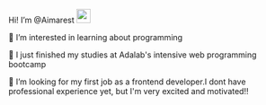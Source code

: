  Hi! I’m @Aimarest 
<img src="https://media.giphy.com/media/hvRJCLFzcasrR4ia7z/giphy.gif" width="25px">
 
 👀 I’m interested in learning about programming
 
 🌱 I just finished my studies at Adalab's intensive web programming bootcamp
 
 💞️ I’m looking for my first job as a frontend developer.I dont have professional experience yet, but I'm very excited and motivated!!


<!---
Aimarest/Aimarest is a ✨ special ✨ repository because its `README.md` (this file) appears on your GitHub profile.
You can click the Preview link to take a look at your changes.
--->

